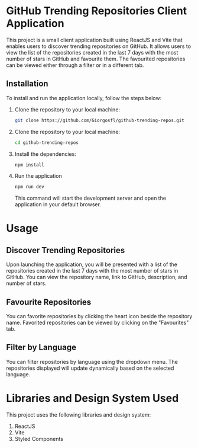 # GitHub Trending Repositories Client Application

This project is a small client application built using ReactJS and Vite that enables users to discover trending
repositories on GitHub. It allows users to view the list of the repositories created in the last 7 days with the most
number of stars in GitHub and favourite them. The favourited repositories can be viewed either through a filter or in a
different tab.

## Installation

To install and run the application locally, follow the steps below:

1. Clone the repository to your local machine:

   ```bash
   git clone https://github.com/Giorgosfl/github-trending-repos.git

2. Clone the repository to your local machine:

   ```bash
   cd github-trending-repos
3. Install the dependencies:

   ```bash
   npm install

4. Run the application
   ```bash
   npm run dev
   ```
   This command will start the development server and open the application in your default browser.

# Usage

## Discover Trending Repositories

Upon launching the application, you will be presented with a list of the repositories created in the last 7 days with
the most number of stars in GitHub. You can view the repository name, link to GitHub, description, and number of stars.

## Favourite Repositories

You can favorite repositories by clicking the heart icon beside the repository name. Favorited repositories can be
viewed by clicking on the "Favourites" tab.

## Filter by Language

You can filter repositories by language using the dropdown menu. The repositories displayed will update dynamically
based on the selected language.

# Libraries and Design System Used

This project uses the following libraries and design system:

1. ReactJS
2. Vite
3. Styled Components
